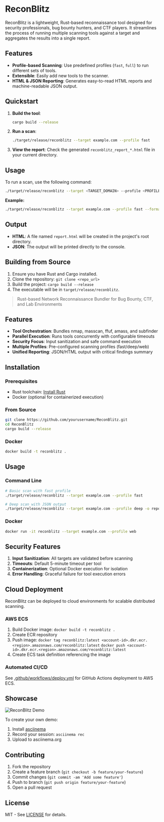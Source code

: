 # ReconBlitz

ReconBlitz is a lightweight, Rust-based reconnaissance tool designed for security professionals, bug bounty hunters, and CTF players. It streamlines the process of running multiple scanning tools against a target and aggregates the results into a single report.

## Features

- **Profile-based Scanning**: Use predefined profiles (`fast`, `full`) to run different sets of tools.
- **Extensible**: Easily add new tools to the scanner.
- **HTML & JSON Reporting**: Generates easy-to-read HTML reports and machine-readable JSON output.

## Quickstart

1. **Build the tool**:
   ```bash
   cargo build --release
   ```

2. **Run a scan**:
   ```bash
   ./target/release/reconblitz --target example.com --profile fast
   ```

3. **View the report**:
   Check the generated `reconblitz_report_*.html` file in your current directory.

## Usage

To run a scan, use the following command:

```bash
./target/release/reconblitz --target <TARGET_DOMAIN> --profile <PROFILE_NAME> --format <html|json>
```

**Example:**

```bash
./target/release/reconblitz --target example.com --profile fast --format html
```

## Output

- **HTML**: A file named `report.html` will be created in the project's root directory.
- **JSON**: The output will be printed directly to the console.

## Building from Source

1.  Ensure you have Rust and Cargo installed.
2.  Clone the repository: `git clone <repo_url>`
3.  Build the project: `cargo build --release`
4.  The executable will be in `target/release/reconblitz`.
> Rust-based Network Reconnaissance Bundler for Bug Bounty, CTF, and Lab Environments

## Features
- **Tool Orchestration**: Bundles nmap, masscan, ffuf, amass, and subfinder
- **Parallel Execution**: Runs tools concurrently with configurable timeouts
- **Security Focus**: Input sanitization and safe command execution
- **Multiple Profiles**: Pre-configured scanning profiles (fast/deep/web)
- **Unified Reporting**: JSON/HTML output with critical findings summary

## Installation

### Prerequisites
- Rust toolchain: [Install Rust](https://www.rust-lang.org/tools/install)
- Docker (optional for containerized execution)

### From Source
```bash
git clone https://github.com/yourusername/ReconBlitz.git
cd ReconBlitz
cargo build --release
```

### Docker
```bash
docker build -t reconblitz .
```

## Usage

### Command Line
```bash
# Basic scan with fast profile
./target/release/reconblitz --target example.com --profile fast

# Deep scan with JSON output
./target/release/reconblitz --target example.com --profile deep -o report.json
```

### Docker
```bash
docker run -it reconblitz --target example.com --profile web
```

## Security Features
1. **Input Sanitization**: All targets are validated before scanning
2. **Timeouts**: Default 5-minute timeout per tool
3. **Containerization**: Optional Docker execution for isolation
4. **Error Handling**: Graceful failure for tool execution errors

## Cloud Deployment

ReconBlitz can be deployed to cloud environments for scalable distributed scanning.

### AWS ECS
1. Build Docker image: `docker build -t reconblitz .`
2. Create ECR repository
3. Push image: `docker tag reconblitz:latest <account-id>.dkr.ecr.<region>.amazonaws.com/reconblitz:latest`
   `docker push <account-id>.dkr.ecr.<region>.amazonaws.com/reconblitz:latest`
4. Create ECS task definition referencing the image

### Automated CI/CD
See [.github/workflows/deploy.yml](.github/workflows/deploy.yml) for GitHub Actions deployment to AWS ECS.

## Showcase

![ReconBlitz Demo](https://user-images.githubusercontent.com/.../reconblitz-demo.gif)

To create your own demo:
1. Install [asciinema](https://asciinema.org/)
2. Record your session: `asciinema rec`
3. Upload to asciinema.org

## Contributing
1. Fork the repository
2. Create a feature branch (`git checkout -b feature/your-feature`)
3. Commit changes (`git commit -am 'Add some feature'`)
4. Push to branch (`git push origin feature/your-feature`)
5. Open a pull request

## License
MIT - See [LICENSE](LICENSE) for details.

